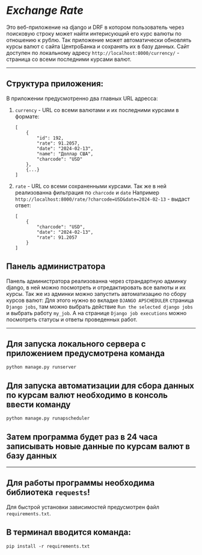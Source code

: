 ***Exchange Rate***
===

Это веб-приложение на django и DRF в котором пользователь через поисковую строку может найти интерисующий его курс валюты по отношению к рублю.
Так приложение может автоматически обновлять курсы валют с сайта ЦентроБанка и сохранять их в базу данных.
Сайт доступен по локальному адресу `http://localhost:8000/currency/` - страница со всеми последними курсами валют.

---
**Структура приложения:**
-
В приложении предусмотренно два главных URL адресса: 

1. `currency` - URL со всеми валютами и их последними курсами в формате:
    ````
    [
        {
            "id": 192,
            "rate": 91.2057,
            "date": "2024-02-13",
            "name": "Доллар США",
            "charcode": "USD"
        },
        {...}
   ]
    ````

2. `rate` - URL cо всеми сохраненными курсами. Так же в ней реализованна фильтрация по `charcode` и `date`
Например `http://localhost:8000/rate/?charcode=USD&date=2024-02-13` - выдаст ответ:

    ````
    [
        {
            "charcode": "USD",
            "date": "2024-02-13",
            "rate": 91.2057
        }
    ]
    ````

**Панель администратора**
-
Панель администратора реализованна через страндартную админку django, в ней можно посмотреть и отредактировать все валюты и их курсы.
Так же из админки можно запустить автоматизацию по сбору курсов валют: 
Для этого нужно во вкладке `DJANGO APSCHEDULER` страница `Django jobs`, там можно выбрать действие `Run the selected django jobs` и выбрать работу `my_job`.
А на странице `Django job executions` можно посмотреть статусы и ответы проведенных работ.

---
Для запуска локального сервера с приложением предусмотрена команда 
-
````
python manage.py runserver
````

Для запуска автоматизации для сбора данных по курсам валют необходимо в консоль ввести команду
-
````
python manage.py runapscheduler
````
Затем программа будет раз в 24 часа записывать новые данные по курсам валют в базу данных
-
---
Для работы программы необходима библиотека `requests`!
-

Для быстрой установки зависимостей предусмотрен файл `requirements.txt`.

В терминал вводится команда:
-
````
pip install -r requirements.txt
````
